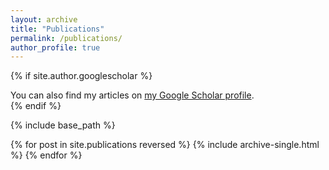 ```yaml
---
layout: archive
title: "Publications"
permalink: /publications/
author_profile: true
---
```


{% if site.author.googlescholar %}
  <div class="wordwrap">You can also find my articles on <a href="{{[site.author.googlescholar](https://scholar.google.com/citations?hl=zh-CN&view_op=list_works&gmla=AKKJWFdhMpSqgrWVjiVRRe7tQckxqWFiIfHxommuMQwI6zunIJ2aGSCCdiCy3XsOOOwFXGAMxrqfQ4ZfWONYTrCQNmw&user=a3VWnxoAAAAJ)}}">my Google Scholar profile</a>.</div>
{% endif %}

{% include base_path %}

{% for post in site.publications reversed %}
  {% include archive-single.html %}
{% endfor %}
